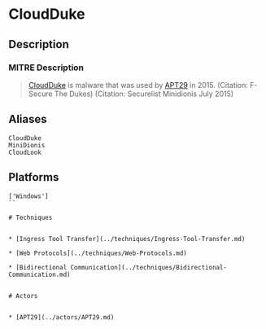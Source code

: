 
# CloudDuke

## Description

### MITRE Description

> [CloudDuke](https://attack.mitre.org/software/S0054) is malware that was used by [APT29](https://attack.mitre.org/groups/G0016) in 2015. (Citation: F-Secure The Dukes) (Citation: Securelist Minidionis July 2015)

## Aliases

```
CloudDuke
MiniDionis
CloudLook
```

## Platforms

```
['Windows']
``

# Techniques


* [Ingress Tool Transfer](../techniques/Ingress-Tool-Transfer.md)

* [Web Protocols](../techniques/Web-Protocols.md)
    
* [Bidirectional Communication](../techniques/Bidirectional-Communication.md)
    

# Actors


* [APT29](../actors/APT29.md)

